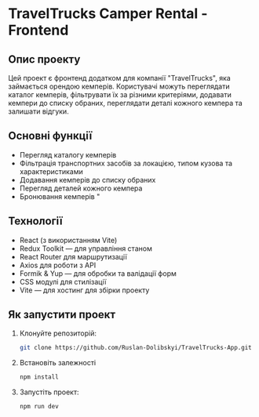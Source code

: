 # TravelTrucks Camper Rental - Frontend

## Опис проекту

Цей проект є фронтенд додатком для компанії "TravelTrucks", яка займається
орендою кемперів. Користувачі можуть переглядати каталог кемперів, фільтрувати
їх за різними критеріями, додавати кемпери до списку обраних, переглядати деталі
кожного кемпера та залишати відгуки.

## Основні функції

- Перегляд каталогу кемперів
- Фільтрація транспортних засобів за локацією, типом кузова та характеристиками
- Додавання кемперів до списку обраних
- Перегляд деталей кожного кемпера
- Бронювання кемперів "

## Технології

- React (з використанням Vite)
- Redux Toolkit — для управління станом
- React Router для маршрутизації
- Axios для роботи з API
- Formik & Yup — для обробки та валідації форм
- CSS модулі для стилізації
- Vite — для хостинг для збірки проекту

## Як запустити проект

1. Клонуйте репозиторій:
   ```bash
   git clone https://github.com/Ruslan-Dolibskyi/TravelTrucks-App.git
   ```
2. Встановіть залежності

   ```bash
   npm install
   ```

3. Запустіть проект:

   ```bash
   npm run dev
   ```
